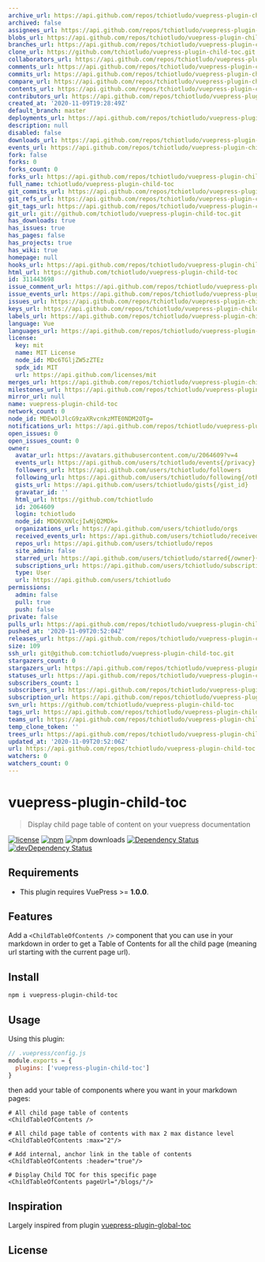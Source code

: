 ```yaml
---
archive_url: https://api.github.com/repos/tchiotludo/vuepress-plugin-child-toc/{archive_format}{/ref}
archived: false
assignees_url: https://api.github.com/repos/tchiotludo/vuepress-plugin-child-toc/assignees{/user}
blobs_url: https://api.github.com/repos/tchiotludo/vuepress-plugin-child-toc/git/blobs{/sha}
branches_url: https://api.github.com/repos/tchiotludo/vuepress-plugin-child-toc/branches{/branch}
clone_url: https://github.com/tchiotludo/vuepress-plugin-child-toc.git
collaborators_url: https://api.github.com/repos/tchiotludo/vuepress-plugin-child-toc/collaborators{/collaborator}
comments_url: https://api.github.com/repos/tchiotludo/vuepress-plugin-child-toc/comments{/number}
commits_url: https://api.github.com/repos/tchiotludo/vuepress-plugin-child-toc/commits{/sha}
compare_url: https://api.github.com/repos/tchiotludo/vuepress-plugin-child-toc/compare/{base}...{head}
contents_url: https://api.github.com/repos/tchiotludo/vuepress-plugin-child-toc/contents/{+path}
contributors_url: https://api.github.com/repos/tchiotludo/vuepress-plugin-child-toc/contributors
created_at: '2020-11-09T19:28:49Z'
default_branch: master
deployments_url: https://api.github.com/repos/tchiotludo/vuepress-plugin-child-toc/deployments
description: null
disabled: false
downloads_url: https://api.github.com/repos/tchiotludo/vuepress-plugin-child-toc/downloads
events_url: https://api.github.com/repos/tchiotludo/vuepress-plugin-child-toc/events
fork: false
forks: 0
forks_count: 0
forks_url: https://api.github.com/repos/tchiotludo/vuepress-plugin-child-toc/forks
full_name: tchiotludo/vuepress-plugin-child-toc
git_commits_url: https://api.github.com/repos/tchiotludo/vuepress-plugin-child-toc/git/commits{/sha}
git_refs_url: https://api.github.com/repos/tchiotludo/vuepress-plugin-child-toc/git/refs{/sha}
git_tags_url: https://api.github.com/repos/tchiotludo/vuepress-plugin-child-toc/git/tags{/sha}
git_url: git://github.com/tchiotludo/vuepress-plugin-child-toc.git
has_downloads: true
has_issues: true
has_pages: false
has_projects: true
has_wiki: true
homepage: null
hooks_url: https://api.github.com/repos/tchiotludo/vuepress-plugin-child-toc/hooks
html_url: https://github.com/tchiotludo/vuepress-plugin-child-toc
id: 311443698
issue_comment_url: https://api.github.com/repos/tchiotludo/vuepress-plugin-child-toc/issues/comments{/number}
issue_events_url: https://api.github.com/repos/tchiotludo/vuepress-plugin-child-toc/issues/events{/number}
issues_url: https://api.github.com/repos/tchiotludo/vuepress-plugin-child-toc/issues{/number}
keys_url: https://api.github.com/repos/tchiotludo/vuepress-plugin-child-toc/keys{/key_id}
labels_url: https://api.github.com/repos/tchiotludo/vuepress-plugin-child-toc/labels{/name}
language: Vue
languages_url: https://api.github.com/repos/tchiotludo/vuepress-plugin-child-toc/languages
license:
  key: mit
  name: MIT License
  node_id: MDc6TGljZW5zZTEz
  spdx_id: MIT
  url: https://api.github.com/licenses/mit
merges_url: https://api.github.com/repos/tchiotludo/vuepress-plugin-child-toc/merges
milestones_url: https://api.github.com/repos/tchiotludo/vuepress-plugin-child-toc/milestones{/number}
mirror_url: null
name: vuepress-plugin-child-toc
network_count: 0
node_id: MDEwOlJlcG9zaXRvcnkzMTE0NDM2OTg=
notifications_url: https://api.github.com/repos/tchiotludo/vuepress-plugin-child-toc/notifications{?since,all,participating}
open_issues: 0
open_issues_count: 0
owner:
  avatar_url: https://avatars.githubusercontent.com/u/2064609?v=4
  events_url: https://api.github.com/users/tchiotludo/events{/privacy}
  followers_url: https://api.github.com/users/tchiotludo/followers
  following_url: https://api.github.com/users/tchiotludo/following{/other_user}
  gists_url: https://api.github.com/users/tchiotludo/gists{/gist_id}
  gravatar_id: ''
  html_url: https://github.com/tchiotludo
  id: 2064609
  login: tchiotludo
  node_id: MDQ6VXNlcjIwNjQ2MDk=
  organizations_url: https://api.github.com/users/tchiotludo/orgs
  received_events_url: https://api.github.com/users/tchiotludo/received_events
  repos_url: https://api.github.com/users/tchiotludo/repos
  site_admin: false
  starred_url: https://api.github.com/users/tchiotludo/starred{/owner}{/repo}
  subscriptions_url: https://api.github.com/users/tchiotludo/subscriptions
  type: User
  url: https://api.github.com/users/tchiotludo
permissions:
  admin: false
  pull: true
  push: false
private: false
pulls_url: https://api.github.com/repos/tchiotludo/vuepress-plugin-child-toc/pulls{/number}
pushed_at: '2020-11-09T20:52:04Z'
releases_url: https://api.github.com/repos/tchiotludo/vuepress-plugin-child-toc/releases{/id}
size: 109
ssh_url: git@github.com:tchiotludo/vuepress-plugin-child-toc.git
stargazers_count: 0
stargazers_url: https://api.github.com/repos/tchiotludo/vuepress-plugin-child-toc/stargazers
statuses_url: https://api.github.com/repos/tchiotludo/vuepress-plugin-child-toc/statuses/{sha}
subscribers_count: 1
subscribers_url: https://api.github.com/repos/tchiotludo/vuepress-plugin-child-toc/subscribers
subscription_url: https://api.github.com/repos/tchiotludo/vuepress-plugin-child-toc/subscription
svn_url: https://github.com/tchiotludo/vuepress-plugin-child-toc
tags_url: https://api.github.com/repos/tchiotludo/vuepress-plugin-child-toc/tags
teams_url: https://api.github.com/repos/tchiotludo/vuepress-plugin-child-toc/teams
temp_clone_token: ''
trees_url: https://api.github.com/repos/tchiotludo/vuepress-plugin-child-toc/git/trees{/sha}
updated_at: '2020-11-09T20:52:06Z'
url: https://api.github.com/repos/tchiotludo/vuepress-plugin-child-toc
watchers: 0
watchers_count: 0
---
```


# vuepress-plugin-child-toc
> Display child page table of content on your vuepress documentation

[![license](https://img.shields.io/github/license/tchiotludo/vuepress-plugin-child-toc.svg?maxAge=2592000&style=flat-square)](https://github.com/tchiotludo/vuepress-plugin-child-toc/blob/master/LICENSE)
[![npm](https://img.shields.io/npm/v/vuepress-plugin-child-toc.svg?maxAge=2592000?style=flat-square)](https://www.npmjs.com/package/vuepress-plugin-child-toc)
![npm downloads](https://img.shields.io/npm/dy/vuepress-plugin-child-toc)
[![Dependency Status](https://david-dm.org/tchiotludo/vuepress-plugin-child-toc.svg?style=flat-square)](https://david-dm.org/tchiotludo/vuepress-plugin-child-toc)
[![devDependency Status](https://david-dm.org/tchiotludo/vuepress-plugin-child-toc/dev-status.svg?style=flat-square)](https://david-dm.org/tchiotludo/vuepress-plugin-child-toc#info=devDependencies)

## Requirements
* This plugin requires VuePress >= **1.0.0**.

## Features

Add a `<ChildTableOfContents />` component that you can use in your markdown in order to get a Table of Contents for all the child page (meaning url starting with the current page url).

## Install

```bash
npm i vuepress-plugin-child-toc
```

## Usage

Using this plugin:

```javascript
// .vuepress/config.js
module.exports = {
  plugins: ['vuepress-plugin-child-toc']
}
```

then add your table of components where you want in your markdown pages:

```mdx
# All child page table of contents
<ChildTableOfContents />

# All child page table of contents with max 2 max distance level
<ChildTableOfContents :max="2"/>

# Add internal, anchor link in the table of contents
<ChildTableOfContents :header="true"/>

# Display Child TOC for this specific page
<ChildTableOfContents pageUrl="/blogs/"/>
```

## Inspiration
Largely inspired from plugin [vuepress-plugin-global-toc](https://github.com/sylvainpolletvillard/vuepress-plugin-global-toc)

## License


